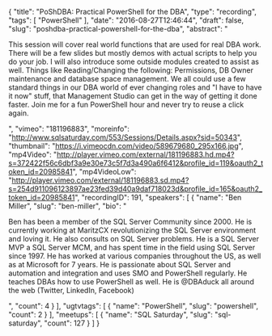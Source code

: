 {
  "title": "PoShDBA: Practical PowerShell for the DBA",
  "type": "recording",
  "tags": [
    "PowerShell"
  ],
  "date": "2016-08-27T12:46:44",
  "draft": false,
  "slug": "poshdba-practical-powershell-for-the-dba",
  "abstract": "<p>This session will cover real world functions that are used for real DBA work. There will be a few slides but mostly demos with actual scripts to help you do your job. I will also introduce some outside modules created to assist as well. Things like Reading/Changing the following: Permissions, DB Owner maintenance and database space management. We all could use a few standard things in our DBA world of ever changing roles and \"I have to have it now\" stuff, that Management Studio can get in the way of getting it done faster. Join me for a fun PowerShell hour and never try to reuse a click again.</p>",
  "vimeo": "181196883",
  "moreinfo": "http://www.sqlsaturday.com/553/Sessions/Details.aspx?sid=50343",
  "thumbnail": "https://i.vimeocdn.com/video/589679680_295x166.jpg",
  "mp4Video": "http://player.vimeo.com/external/181196883.hd.mp4?s=372422f56c6dbf3a9e30e73c5f7d3a490a6f6412&profile_id=119&oauth2_token_id=20985841",
  "mp4VideoLow": "http://player.vimeo.com/external/181196883.sd.mp4?s=254d911096123897ae23fed39d40a9daf718023d&profile_id=165&oauth2_token_id=20985841",
  "recordingID": 191,
  "speakers": [
    {
      "name": "Ben Miller",
      "slug": "ben-miller",
      "bio": "<p>Ben has been a member of the SQL Server Community since 2000. He is currently working at MaritzCX revolutionizing the SQL Server environment and loving it. He also consults on SQL Server problems.  He is a SQL Server MVP a SQL Server MCM, and has spent time in the field using SQL Server since 1997. He has worked at various companies throughout the US, as well as at Microsoft for 7 years. He is passionate about SQL Server and automation and integration and uses SMO and PowerShell regularly. He teaches DBAs how to use PowerShell as well. He is @DBAduck all around the web (Twitter, LinkedIn, Facebook)</p>",
      "count": 4
    }
  ],
  "ugtvtags": [
    {
      "name": "PowerShell",
      "slug": "powershell",
      "count": 2
    }
  ],
  "meetups": [
    {
      "name": "SQL Saturday",
      "slug": "sql-saturday",
      "count": 127
    }
  ]
}